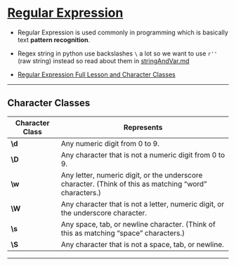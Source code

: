 # [Regular Expression](https://automatetheboringstuff.com/chapter7/#calibre_link-61)

* Regular Expression is used commonly in programming which is basically text __pattern recognition__.

* Regex string in python use backslashes `\` a lot so we want to use `r''` (raw string) instead
  so read about them in [stringAndVar.md](https://github.com/jakeTran42/Udemy/blob/master/AutomatingBoringPython/stringAndVar.md)

* [Regular Expression Full Lesson and Character Classes](https://automatetheboringstuff.com/chapter7/#calibre_link-61)

---

## Character Classes

| Character Class  | Represents  |
|---|---|
| **\d**  | Any numeric digit from 0 to 9.  |
| **\D**  | Any character that is not a numeric digit from 0 to 9.  |
| **\w**  | Any letter, numeric digit, or the underscore character. (Think of this as matching “word” characters.)  |
| **\W**  | Any character that is not a letter, numeric digit, or the underscore character.  |
| **\s**  | Any space, tab, or newline character. (Think of this as matching “space” characters.)  |
| **\S**  | Any character that is not a space, tab, or newline.  |

---
